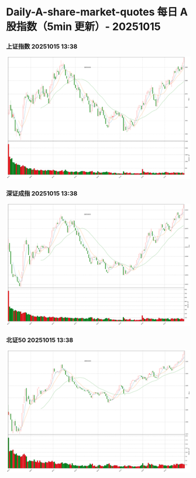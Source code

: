 
# Daily-A-share-market-quotes 每日 A 股指数（5min 更新）- 20251015

### 上证指数 20251015 13:38
![](./fig/2025/10/20251015-sh000001.png)

### 深证成指 20251015 13:38
![](./fig/2025/10/20251015-sz399001.png)

### 北证50 20251015 13:38
![](./fig/2025/10/20251015-bj899050.png)
